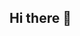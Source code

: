 ## Hi there 👋

<!--
**sunzaimei/sunzaimei** is a ✨ _special_ ✨ repository because its `README.md` (this file) appears on your GitHub profile.

Here are some ideas to get you started:
- ⚡ Experience: Python, Tensorflow, Pytorch, Spark, Kafka, GCP, vertex ai.
- 🔭 I’m currently working on bringing LLM to production. 
- 👯 I’m looking to collaborate on rapid listings with listing details auto-populated.
